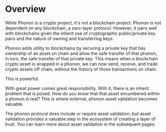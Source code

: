 # Overview

While Phonon is a crypto project, it's not a blockchain project. Phonon is not dependent on any blockchain, a zero-layer protocol. However, it pairs well with blockchains given the inherit use of cryptographic public/private key pairs and the nature of owning and transferring keys. &#x20;

Phonon adds utility to blockchains by securing a private key that has ownership of an asset on chain and allow the safe transfer of that phonon, in turn, the safe transfer of that private key. This means when a blockchain crypto asset is wrapped in a phonon, we can now send, receive, and trade crypto assets off chain, without the history of those transactions on chain.

This is powerful.

With great power comes great responsibility.  With it, there is an inherit problem that is posed. How do you know that that asset encumbered within a phonon is real? This is where external, phonon asset validation becomes valuable. &#x20;

The phonon protocol does include or require asset validation, but asset validation provides a valuable step in the ecosystem of creating a layer of trust.  You can learn more about asset validation in the subsequent pages.
